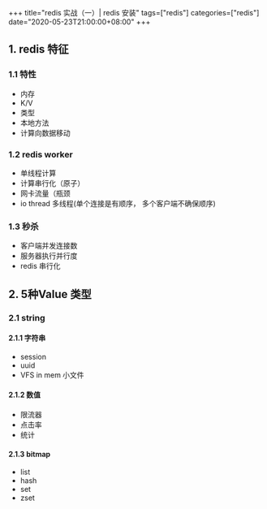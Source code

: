 +++
title="redis 实战（一）| redis 安装"
tags=["redis"]
categories=["redis"]
date="2020-05-23T21:00:00+08:00"
+++

## 1. redis 特征
### 1.1 特性
- 内存
- K/V
- 类型
- 本地方法
- 计算向数据移动
### 1.2 redis worker
- 单线程计算
- 计算串行化（原子）
- 网卡流量（瓶颈
- io thread 多线程(单个连接是有顺序， 多个客户端不确保顺序)
### 1.3 秒杀
- 客户端并发连接数 
- 服务器执行并行度
- redis 串行化

## 2. 5种Value 类型
### 2.1 string
#### 2.1.1 字符串
- session
- uuid
- VFS in mem 小文件
#### 2.1.2 数值
- 限流器
- 点击率
- 统计
#### 2.1.3 bitmap


- list
- hash
- set
- zset